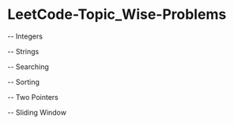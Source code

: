 # LeetCode-Topic_Wise-Problems

-- Integers

-- Strings

-- Searching

-- Sorting

-- Two Pointers

-- Sliding Window

